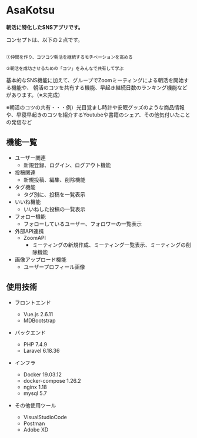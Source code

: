 # AsaKotsu

**朝活に特化したSNSアプリです。**

コンセプトは、以下の２点です。

```

①仲間を作り、コツコツ朝活を継続するモチベーションを高める

②朝活を成功させるための「コツ」をみんなで共有して学ぶ

```

基本的なSNS機能に加えて、グループでZoomミーティングによる朝活を開始する機能や、
朝活のコツを共有する機能、早起き継続日数のランキング機能などがあります。（※未完成）

※朝活のコツの共有・・・例）光目覚まし時計や安眠グッズのような商品情報や、早寝早起きのコツを紹介するYoutubeや書籍のシェア、その他気付いたことの発信など

## 機能一覧

* ユーザー関連
  * 新規登録、ログイン、ログアウト機能
* 投稿関連
  * 新規投稿、編集、削除機能
* タグ機能
  * タグ別に、投稿を一覧表示
* いいね機能
  * いいねした投稿の一覧表示
* フォロー機能
  * フォローしているユーザー、フォロワーの一覧表示
* 外部API連携
  * ZoomAPI
    * ミーティングの新規作成、ミーティング一覧表示、ミーティングの削除機能
* 画像アップロード機能
  * ユーザープロフィール画像


## 使用技術

* フロントエンド
  * Vue.js 2.6.11 
  * MDBootstrap

* バックエンド
  * PHP 7.4.9
  * Laravel 6.18.36

* インフラ
  * Docker 19.03.12
  * docker-compose 1.26.2
  * nginx 1.18
  * mysql 5.7

* その他使用ツール
  * VisualStudioCode
  * Postman
  * Adobe XD
